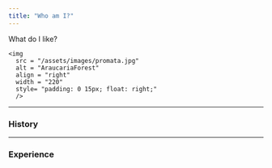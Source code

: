 ```yaml
---
title: "Who am I?" 
---
```


What do I like?

```{=html}
<img 
  src = "/assets/images/promata.jpg"
  alt = "AraucariaForest"
  align = "right"
  width = "220"
  style= "padding: 0 15px; float: right;"
  />
```
---
### History ###
---

### Experience
